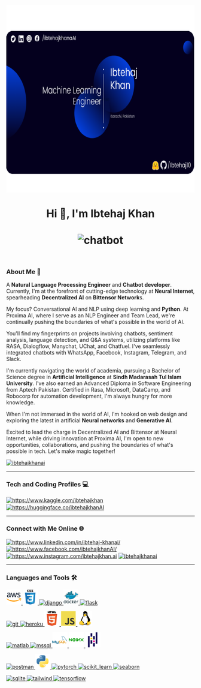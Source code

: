 <h1 align="center"> 
  <img align="center" src="https://github.com/ibtehaj10/ibtehaj10/blob/main/Ibtehaj_Khan.png" alt="chatbot" height="500" width="800" />
  <br>
</h1>
</h1>
<h1 align="center">Hi 👋, I'm Ibtehaj Khan  <br><br>
<img align="center" src="https://media4.giphy.com/media/5k5vZwRFZR5aZeniqb/giphy.gif" alt="chatbot" height="300" width="300" />
  <br><br>
</h1>


<h3 align="left">About Me 🚀</h3>
<p align="left">A <b>Natural Language Processing Engineer</b> and <b>Chatbot developer</b>. Currently, I'm at the forefront of cutting-edge technology at <b>Neural Internet</b>, spearheading <b>Decentralized AI</b> on <b>Bittensor Network</b>s.

My focus? Conversational AI and NLP using deep learning and <b>Python</b>. At Proxima AI, where I serve as an NLP Engineer and Team Lead, we're continually pushing the boundaries of what's possible in the world of AI.

You'll find my fingerprints on projects involving chatbots, sentiment analysis, language detection, and Q&A systems, utilizing platforms like RASA, Dialogflow, Manychat, UChat, and Chatfuel. I've seamlessly integrated chatbots with WhatsApp, Facebook, Instagram, Telegram, and Slack.

I'm currently navigating the world of academia, pursuing a Bachelor of Science degree in <b>Artificial Intelligence</b> at <b>Sindh Madarasah Tul Islam University</b>. I've also earned an Advanced Diploma in Software Engineering from Aptech Pakistan. Certified in Rasa, Microsoft, DataCamp, and Robocorp for automation development, I'm always hungry for more knowledge.

When I'm not immersed in the world of AI, I'm hooked on web design and exploring the latest in artificial <b>Neural networks</b> and <b>Generative AI</b>.

Excited to lead the charge in Decentralized AI and Bittensor at Neural Internet, while driving innovation at Proxima AI, I'm open to new opportunities, collaborations, and pushing the boundaries of what's possible in tech. Let's make magic together!</p>

<p align="left"> <a href="https://twitter.com/ibtehajkhanai" target="blank"><img src="https://img.shields.io/twitter/follow/ibtehajkhanai?logo=twitter&style=for-the-badge" alt="ibtehajkhanai" /></a> </p>
<hr>

<h3 align="left">Tech and Coding Profiles 💻</h3>

<p align="left">
<a href="https://www.kaggle.com/ibtehajkhan" target="blank"><img align="center" src="https://raw.githubusercontent.com/rahuldkjain/github-profile-readme-generator/master/src/images/icons/Social/kaggle.svg" alt="https://www.kaggle.com/ibtehajkhan" height="30" width="40" /></a>
<a href="https://huggingface.co/ibtehajkhanAI" target="blank"><img align="center" src="https://huggingface.co/datasets/huggingface/brand-assets/resolve/main/hf-logo-with-title.png" alt="https://huggingface.co/ibtehajkhanAI" height="30" width="100" /></a>
  
  <hr>
  
<h3 align="left">Connect with Me Online 🌐</h3>

<a href="https://linkedin.com/in/https://www.linkedin.com/in/ibtehaj-khanai/" target="blank"><img align="center" src="https://raw.githubusercontent.com/rahuldkjain/github-profile-readme-generator/master/src/images/icons/Social/linked-in-alt.svg" alt="https://www.linkedin.com/in/ibtehaj-khanai/" height="30" width="40" /></a>
<a href="https://www.facebook.com/ibtehajkhanAI/" target="blank"><img align="center" src="https://raw.githubusercontent.com/rahuldkjain/github-profile-readme-generator/master/src/images/icons/Social/facebook.svg" alt="https://www.facebook.com/ibtehajkhanAI/" height="30" width="40" /></a>
<a href="https://www.instagram.com/ibtehajkhan.ai" target="blank"><img align="center" src="https://raw.githubusercontent.com/rahuldkjain/github-profile-readme-generator/master/src/images/icons/Social/instagram.svg" alt="https://www.instagram.com/ibtehajkhan.ai" height="30" width="40" /></a>
<a href="https://twitter.com/ibtehajkhanai" target="blank"><img align="center" src="https://raw.githubusercontent.com/rahuldkjain/github-profile-readme-generator/master/src/images/icons/Social/twitter.svg" alt="ibtehajkhanai" height="30" width="40" /></a></p>

<hr>

<h3 align="left">Languages and Tools 🛠️</h3>
<p align="left"> <a href="https://aws.amazon.com" target="_blank" rel="noreferrer"> <img src="https://raw.githubusercontent.com/devicons/devicon/master/icons/amazonwebservices/amazonwebservices-original-wordmark.svg" alt="aws" width="40" height="40"/> </a> <a href="https://www.w3schools.com/css/" target="_blank" rel="noreferrer"> <img src="https://raw.githubusercontent.com/devicons/devicon/master/icons/css3/css3-original-wordmark.svg" alt="css3" width="40" height="40"/> </a> <a href="https://www.djangoproject.com/" target="_blank" rel="noreferrer"> <img src="https://cdn.worldvectorlogo.com/logos/django.svg" alt="django" width="40" height="40"/> </a> <a href="https://www.docker.com/" target="_blank" rel="noreferrer"> <img src="https://raw.githubusercontent.com/devicons/devicon/master/icons/docker/docker-original-wordmark.svg" alt="docker" width="40" height="40"/> </a> <a href="https://flask.palletsprojects.com/" target="_blank" rel="noreferrer"> <img src="https://www.vectorlogo.zone/logos/pocoo_flask/pocoo_flask-icon.svg" alt="flask" width="40" height="40"/> </a> 
  
<a href="https://git-scm.com/" target="_blank" rel="noreferrer"> <img src="https://www.vectorlogo.zone/logos/git-scm/git-scm-icon.svg" alt="git" width="40" height="40"/> </a> <a href="https://heroku.com" target="_blank" rel="noreferrer"> <img src="https://www.vectorlogo.zone/logos/heroku/heroku-icon.svg" alt="heroku" width="40" height="40"/> </a> <a href="https://www.w3.org/html/" target="_blank" rel="noreferrer"> <img src="https://raw.githubusercontent.com/devicons/devicon/master/icons/html5/html5-original-wordmark.svg" alt="html5" width="40" height="40"/> </a> <a href="https://developer.mozilla.org/en-US/docs/Web/JavaScript" target="_blank" rel="noreferrer"> <img src="https://raw.githubusercontent.com/devicons/devicon/master/icons/javascript/javascript-original.svg" alt="javascript" width="40" height="40"/> </a> <a href="https://www.linux.org/" target="_blank" rel="noreferrer"> <img src="https://raw.githubusercontent.com/devicons/devicon/master/icons/linux/linux-original.svg" alt="linux" width="40" height="40"/> </a> 

<a href="https://www.mathworks.com/" target="_blank" rel="noreferrer"> <img src="https://upload.wikimedia.org/wikipedia/commons/2/21/Matlab_Logo.png" alt="matlab" width="40" height="40"/> </a> <a href="https://www.microsoft.com/en-us/sql-server" target="_blank" rel="noreferrer"> <img src="https://www.svgrepo.com/show/303229/microsoft-sql-server-logo.svg" alt="mssql" width="40" height="40"/> </a> <a href="https://www.mysql.com/" target="_blank" rel="noreferrer"> <img src="https://raw.githubusercontent.com/devicons/devicon/master/icons/mysql/mysql-original-wordmark.svg" alt="mysql" width="40" height="40"/> </a> <a href="https://www.nginx.com" target="_blank" rel="noreferrer"> <img src="https://raw.githubusercontent.com/devicons/devicon/master/icons/nginx/nginx-original.svg" alt="nginx" width="40" height="40"/> </a> <a href="https://pandas.pydata.org/" target="_blank" rel="noreferrer"> <img src="https://raw.githubusercontent.com/devicons/devicon/2ae2a900d2f041da66e950e4d48052658d850630/icons/pandas/pandas-original.svg" alt="pandas" width="40" height="40"/> </a>

<a href="https://postman.com" target="_blank" rel="noreferrer"> <img src="https://www.vectorlogo.zone/logos/getpostman/getpostman-icon.svg" alt="postman" width="40" height="40"/> </a>
<a href="https://www.python.org" target="_blank" rel="noreferrer"> <img src="https://raw.githubusercontent.com/devicons/devicon/master/icons/python/python-original.svg" alt="python" width="40" height="40"/> </a> 
<a href="https://pytorch.org/" target="_blank" rel="noreferrer"> <img src="https://www.vectorlogo.zone/logos/pytorch/pytorch-icon.svg" alt="pytorch" width="40" height="40"/> </a> <a href="https://scikit-learn.org/" target="_blank" rel="noreferrer"> <img src="https://upload.wikimedia.org/wikipedia/commons/0/05/Scikit_learn_logo_small.svg" alt="scikit_learn" width="40" height="40"/> </a> 
<a href="https://seaborn.pydata.org/" target="_blank" rel="noreferrer"> <img src="https://seaborn.pydata.org/_images/logo-mark-lightbg.svg" alt="seaborn" width="40" height="40"/> 

</a> <a href="https://www.sqlite.org/" target="_blank" rel="noreferrer"> <img src="https://www.vectorlogo.zone/logos/sqlite/sqlite-icon.svg" alt="sqlite" width="40" height="40"/> </a> <a href="https://tailwindcss.com/" target="_blank" rel="noreferrer"> <img src="https://www.vectorlogo.zone/logos/tailwindcss/tailwindcss-icon.svg" alt="tailwind" width="40" height="40"/> </a> <a href="https://www.tensorflow.org" target="_blank" rel="noreferrer"> <img src="https://www.vectorlogo.zone/logos/tensorflow/tensorflow-icon.svg" alt="tensorflow" width="40" height="40"/> </a> </p>
